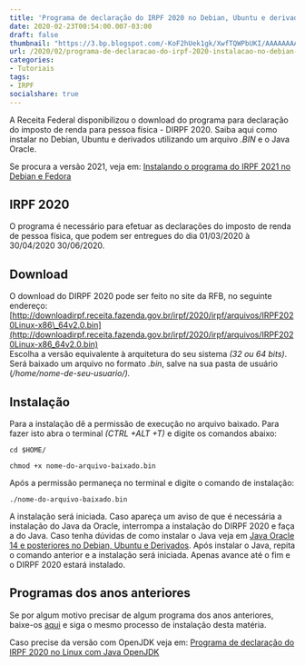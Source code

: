 ```yaml
---
title: 'Programa de declaração do IRPF 2020 no Debian, Ubuntu e derivados (Arquivo .bin + Java Oracle)'
date: 2020-02-23T00:54:00.007-03:00
draft: false
thumbnail: "https://3.bp.blogspot.com/-KoF2hUek1gk/XwfTQWPbUKI/AAAAAAAAPTM/xq97kHuVF14pao1Uvp5lGFZbj2eowyQAACNcBGAsYHQ/s1600/Irpf_Oracle_Java.png"
url: /2020/02/programa-de-declaracao-do-irpf-2020-instalacao-no-debian-e-derivados.html
categories:
- Tutoriais
tags: 
- IRPF
socialshare: true
---
```


A Receita Federal disponibilizou o download do programa para declaração do imposto de renda para pessoa física - DIRPF 2020. Saiba aqui como instalar no Debian, Ubuntu e derivados utilizando um arquivo _.BIN_ e o Java Oracle.

<!--more--> 
  
Se procura a versão 2021, veja em: [Instalando o programa do IRPF 2021 no Debian e Fedora](https://info.wsouza.com.br/2021/02/instalando-o-programa-do-irpf-no-debian-e-fedora.html)

## IRPF 2020

O programa é necessário para efetuar as declarações do imposto de renda de pessoa física, que podem ser entregues do dia 01/03/2020 à 30/04/2020 30/06/2020.  
  
## Download

O download do DIRPF 2020 pode ser feito no site da RFB, no seguinte endereço: [http://downloadirpf.receita.fazenda.gov.br/irpf/2020/irpf/arquivos/IRPF2020Linux-x86\_64v2.0.bin](http://downloadirpf.receita.fazenda.gov.br/irpf/2020/irpf/arquivos/IRPF2020Linux-x86_64v2.0.bin)  
Escolha a versão equivalente à arquitetura do seu sistema _(32 ou 64 bits)_. Será baixado um arquivo no formato _.bin_, salve na sua pasta de usuário (_/home/nome-de-seu-usuario/)._  
  
## Instalação

Para a instalação dê a permissão de execução no arquivo baixado. Para fazer isto abra o terminal _(CTRL +ALT +T)_ e digite os comandos abaixo:  

`cd $HOME/`

`chmod +x nome-do-arquivo-baixado.bin`

Após a permissão permaneça no terminal e digite o comando de instalação:

`./nome-do-arquivo-baixado.bin`

A instalação será iniciada. Caso apareça um aviso de que é necessária a instalação do Java da Oracle, interrompa a instalação do DIRPF 2020 e faça a do Java. Caso tenha dúvidas de como instalar o Java veja em [Java Oracle 14 e posteriores no Debian, Ubuntu e Derivados](https://info.wsouza.com.br/2020/03/java-oracle-14-e-posteriores-no-debian-ubuntu-e-derivados.html). Após instalar o Java, repita o comando anterior e a instalação será iniciada. Apenas avance até o fim e o DIRPF 2020 estará instalado.  
  
## Programas dos anos anteriores

Se por algum motivo precisar de algum programa dos anos anteriores, baixe-os [aqui](http://receita.economia.gov.br/orientacao/tributaria/declaracoes-e-demonstrativos/dirpf/entrega-da-declaracao-do-irpf/download-programas-dirpf) e siga o mesmo processo de instalação desta matéria.

Caso precise da versão com OpenJDK veja em: [Programa de declaração do IRPF 2020 no Linux com Java OpenJDK](https://info.wsouza.com.br/2020/03/programa-de-declaracao-do-irpf-2020-no-linux-com-java-openjdk.html)
